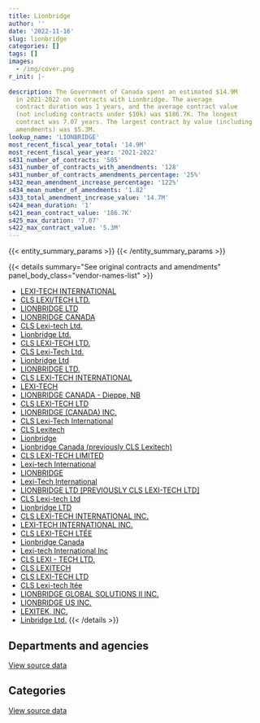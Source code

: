 ```yaml
---
title: Lionbridge
author: ''
date: '2022-11-16'
slug: lionbridge
categories: []
tags: []
images:
  - /img/cover.png
r_init: |-
  
description: The Government of Canada spent an estimated $14.9M
  in 2021-2022 on contracts with Lionbridge. The average
  contract duration was 1 years, and the average contract value
  (not including contracts under $10k) was $186.7K. The longest
  contract was 7.07 years. The largest contract by value (including
  amendments) was $5.3M.
lookup_name: 'LIONBRIDGE'
most_recent_fiscal_year_total: '14.9M'
most_recent_fiscal_year_year: '2021-2022'
s431_number_of_contracts: '505'
s431_number_of_contracts_with_amendments: '128'
s431_number_of_contracts_amendments_percentage: '25%'
s432_mean_amendment_increase_percentage: '122%'
s434_mean_number_of_amendments: '1.82'
s433_total_amendment_increase_value: '14.7M'
s424_mean_duration: '1'
s421_mean_contract_value: '186.7K'
s425_max_duration: '7.07'
s422_max_contract_value: '5.3M'
---
```


<script src="/rmarkdown-libs/htmlwidgets/htmlwidgets.js"></script>
<link href="/rmarkdown-libs/datatables-css/datatables-crosstalk.css" rel="stylesheet" />
<script src="/rmarkdown-libs/datatables-binding/datatables.js"></script>
<script src="/rmarkdown-libs/jquery/jquery-3.6.0.min.js"></script>
<link href="/rmarkdown-libs/dt-core-bootstrap/css/dataTables.bootstrap.min.css" rel="stylesheet" />
<link href="/rmarkdown-libs/dt-core-bootstrap/css/dataTables.bootstrap.extra.css" rel="stylesheet" />
<script src="/rmarkdown-libs/dt-core-bootstrap/js/jquery.dataTables.min.js"></script>
<script src="/rmarkdown-libs/dt-core-bootstrap/js/dataTables.bootstrap.min.js"></script>
<link href="/rmarkdown-libs/crosstalk/css/crosstalk.min.css" rel="stylesheet" />
<script src="/rmarkdown-libs/crosstalk/js/crosstalk.min.js"></script>
<script src="/rmarkdown-libs/htmlwidgets/htmlwidgets.js"></script>
<link href="/rmarkdown-libs/datatables-css/datatables-crosstalk.css" rel="stylesheet" />
<script src="/rmarkdown-libs/datatables-binding/datatables.js"></script>
<script src="/rmarkdown-libs/jquery/jquery-3.6.0.min.js"></script>
<link href="/rmarkdown-libs/dt-core-bootstrap/css/dataTables.bootstrap.min.css" rel="stylesheet" />
<link href="/rmarkdown-libs/dt-core-bootstrap/css/dataTables.bootstrap.extra.css" rel="stylesheet" />
<script src="/rmarkdown-libs/dt-core-bootstrap/js/jquery.dataTables.min.js"></script>
<script src="/rmarkdown-libs/dt-core-bootstrap/js/dataTables.bootstrap.min.js"></script>
<link href="/rmarkdown-libs/crosstalk/css/crosstalk.min.css" rel="stylesheet" />
<script src="/rmarkdown-libs/crosstalk/js/crosstalk.min.js"></script>

{{< entity_summary_params >}}
{{< /entity_summary_params >}}

{{< details summary="See original contracts and amendments" panel_body_class="vendor-names-list" >}}
- [LEXI-TECH INTERNATIONAL](https://search.open.canada.ca/en/ct/?sort=contract_value_f%20desc&page=1&search_text=%22LEXI-TECH%20INTERNATIONAL%22)
- [CLS LEXI/TECH LTD.](https://search.open.canada.ca/en/ct/?sort=contract_value_f%20desc&page=1&search_text=%22CLS%20LEXI%2fTECH%20LTD.%22)
- [LIONBRIDGE LTD](https://search.open.canada.ca/en/ct/?sort=contract_value_f%20desc&page=1&search_text=%22LIONBRIDGE%20LTD%22)
- [LIONBRIDGE CANADA](https://search.open.canada.ca/en/ct/?sort=contract_value_f%20desc&page=1&search_text=%22LIONBRIDGE%20CANADA%22)
- [CLS Lexi-tech Ltd.](https://search.open.canada.ca/en/ct/?sort=contract_value_f%20desc&page=1&search_text=%22CLS%20Lexi-tech%20Ltd.%22)
- [Lionbridge Ltd.](https://search.open.canada.ca/en/ct/?sort=contract_value_f%20desc&page=1&search_text=%22Lionbridge%20Ltd.%22)
- [CLS LEXI-TECH LTD.](https://search.open.canada.ca/en/ct/?sort=contract_value_f%20desc&page=1&search_text=%22CLS%20LEXI-TECH%20LTD.%22)
- [CLS Lexi-Tech Ltd.](https://search.open.canada.ca/en/ct/?sort=contract_value_f%20desc&page=1&search_text=%22CLS%20Lexi-Tech%20Ltd.%22)
- [Lionbridge Ltd](https://search.open.canada.ca/en/ct/?sort=contract_value_f%20desc&page=1&search_text=%22Lionbridge%20Ltd%22)
- [LIONBRIDGE LTD.](https://search.open.canada.ca/en/ct/?sort=contract_value_f%20desc&page=1&search_text=%22LIONBRIDGE%20LTD.%22)
- [CLS LEXI-TECH INTERNATIONAL](https://search.open.canada.ca/en/ct/?sort=contract_value_f%20desc&page=1&search_text=%22CLS%20LEXI-TECH%20INTERNATIONAL%22)
- [LEXI-TECH](https://search.open.canada.ca/en/ct/?sort=contract_value_f%20desc&page=1&search_text=%22LEXI-TECH%22)
- [LIONBRIDGE CANADA - Dieppe, NB](https://search.open.canada.ca/en/ct/?sort=contract_value_f%20desc&page=1&search_text=%22LIONBRIDGE%20CANADA%20-%20Dieppe%2c%20NB%22)
- [CLS LEXI-TECH LTD](https://search.open.canada.ca/en/ct/?sort=contract_value_f%20desc&page=1&search_text=%22CLS%20LEXI-TECH%20LTD%22)
- [LIONBRIDGE (CANADA) INC.](https://search.open.canada.ca/en/ct/?sort=contract_value_f%20desc&page=1&search_text=%22LIONBRIDGE%20%28CANADA%29%20INC.%22)
- [CLS Lexi-Tech International](https://search.open.canada.ca/en/ct/?sort=contract_value_f%20desc&page=1&search_text=%22CLS%20Lexi-Tech%20International%22)
- [CLS Lexitech](https://search.open.canada.ca/en/ct/?sort=contract_value_f%20desc&page=1&search_text=%22CLS%20Lexitech%22)
- [Lionbridge](https://search.open.canada.ca/en/ct/?sort=contract_value_f%20desc&page=1&search_text=%22Lionbridge%22)
- [Lionbridge Canada (previously CLS Lexitech)](https://search.open.canada.ca/en/ct/?sort=contract_value_f%20desc&page=1&search_text=%22Lionbridge%20Canada%20%28previously%20CLS%20Lexitech%29%22)
- [CLS LEXI-TECH LIMITED](https://search.open.canada.ca/en/ct/?sort=contract_value_f%20desc&page=1&search_text=%22CLS%20LEXI-TECH%20LIMITED%22)
- [Lexi-tech International](https://search.open.canada.ca/en/ct/?sort=contract_value_f%20desc&page=1&search_text=%22Lexi-tech%20International%22)
- [LIONBRIDGE](https://search.open.canada.ca/en/ct/?sort=contract_value_f%20desc&page=1&search_text=%22LIONBRIDGE%22)
- [Lexi-Tech International](https://search.open.canada.ca/en/ct/?sort=contract_value_f%20desc&page=1&search_text=%22Lexi-Tech%20International%22)
- [LIONBRIDGE LTD \[PREVIOUSLY CLS LEXI-TECH LTD\]](https://search.open.canada.ca/en/ct/?sort=contract_value_f%20desc&page=1&search_text=%22LIONBRIDGE%20LTD%20%5bPREVIOUSLY%20CLS%20LEXI-TECH%20LTD%5d%22)
- [CLS Lexi-tech Ltd](https://search.open.canada.ca/en/ct/?sort=contract_value_f%20desc&page=1&search_text=%22CLS%20Lexi-tech%20Ltd%22)
- [Lionbridge LTD](https://search.open.canada.ca/en/ct/?sort=contract_value_f%20desc&page=1&search_text=%22Lionbridge%20LTD%22)
- [CLS LEXI-TECH INTERNATIONAL INC.](https://search.open.canada.ca/en/ct/?sort=contract_value_f%20desc&page=1&search_text=%22CLS%20LEXI-TECH%20INTERNATIONAL%20INC.%22)
- [LEXI-TECH INTERNATIONAL INC.](https://search.open.canada.ca/en/ct/?sort=contract_value_f%20desc&page=1&search_text=%22LEXI-TECH%20INTERNATIONAL%20INC.%22)
- [CLS LEXI-TECH LTÉE](https://search.open.canada.ca/en/ct/?sort=contract_value_f%20desc&page=1&search_text=%22CLS%20LEXI-TECH%20LT%c3%89E%22)
- [Lionbridge Canada](https://search.open.canada.ca/en/ct/?sort=contract_value_f%20desc&page=1&search_text=%22Lionbridge%20Canada%22)
- [Lexi-tech International Inc](https://search.open.canada.ca/en/ct/?sort=contract_value_f%20desc&page=1&search_text=%22Lexi-tech%20International%20Inc%22)
- [CLS LEXI - TECH LTD.](https://search.open.canada.ca/en/ct/?sort=contract_value_f%20desc&page=1&search_text=%22CLS%20LEXI%20-%20TECH%20LTD.%22)
- [CLS LEXITECH](https://search.open.canada.ca/en/ct/?sort=contract_value_f%20desc&page=1&search_text=%22CLS%20LEXITECH%22)
- [CLS LEXI-TECH LTD](https://search.open.canada.ca/en/ct/?sort=contract_value_f%20desc&page=1&search_text=%22CLS%20LEXI-TECH%20%20LTD%22)
- [CLS Lexi-tech ltée](https://search.open.canada.ca/en/ct/?sort=contract_value_f%20desc&page=1&search_text=%22CLS%20Lexi-tech%20lt%c3%a9e%22)
- [LIONBRIDGE GLOBAL SOLUTIONS II INC.](https://search.open.canada.ca/en/ct/?sort=contract_value_f%20desc&page=1&search_text=%22LIONBRIDGE%20GLOBAL%20SOLUTIONS%20II%20INC.%22)
- [LIONBRIDGE US INC.](https://search.open.canada.ca/en/ct/?sort=contract_value_f%20desc&page=1&search_text=%22LIONBRIDGE%20US%20INC.%22)
- [LEXITEK, INC.](https://search.open.canada.ca/en/ct/?sort=contract_value_f%20desc&page=1&search_text=%22LEXITEK%2c%20INC.%22)
- [Linbridge Ltd.](https://search.open.canada.ca/en/ct/?sort=contract_value_f%20desc&page=1&search_text=%22Linbridge%20Ltd.%22)
{{< /details >}}

## Departments and agencies

<div id="htmlwidget-1" style="width:100%;height:auto;" class="datatables html-widget"></div>
<script type="application/json" data-for="htmlwidget-1">{"x":{"style":"bootstrap","filter":"none","vertical":false,"data":[["<a href=\"/departments/aandc-aadnc/\">Crown-Indigenous Relations and Northern Affairs Canada<\/a>","<a href=\"/departments/acoa-apeca/\">Atlantic Canada Opportunities Agency<\/a>","<a href=\"/departments/cas-satj/\">Courts Administration Service<\/a>","<a href=\"/departments/ced-dec/\">Canada Economic Development for Quebec Regions<\/a>","<a href=\"/departments/cer-rec/\">Canada Energy Regulator<\/a>","<a href=\"/departments/cfia-acia/\">Canadian Food Inspection Agency<\/a>","<a href=\"/departments/cihr-irsc/\">Canadian Institutes of Health Research<\/a>","<a href=\"/departments/cra-arc/\">Canada Revenue Agency<\/a>","<a href=\"/departments/crtc/\">Canadian Radio-television and Telecommunications Commission<\/a>","<a href=\"/departments/csc-scc/\">Correctional Service of Canada<\/a>","<a href=\"/departments/dfatd-maecd/\">Global Affairs Canada<\/a>","<a href=\"/departments/dfo-mpo/\">Fisheries and Oceans Canada<\/a>","<a href=\"/departments/ec/\">Environment and Climate Change Canada<\/a>","<a href=\"/departments/esdc-edsc/\">Employment and Social Development Canada<\/a>","<a href=\"/departments/hc-sc/\">Health Canada<\/a>","<a href=\"/departments/iaac-aeic/\">Impact Assessment Agency of Canada<\/a>","<a href=\"/departments/ic/\">Innovation, Science and Economic Development Canada<\/a>","<a href=\"/departments/isc-sac/\">Indigenous Services Canada<\/a>","<a href=\"/departments/nrc-cnrc/\">National Research Council Canada<\/a>","<a href=\"/departments/nrcan-rncan/\">Natural Resources Canada<\/a>","<a href=\"/departments/opc-cpvp/\">Office of the Privacy Commissioner of Canada<\/a>","<a href=\"/departments/pc/\">Parks Canada<\/a>","<a href=\"/departments/pch/\">Canadian Heritage<\/a>","<a href=\"/departments/pco-bcp/\">Privy Council Office<\/a>","<a href=\"/departments/phac-aspc/\">Public Health Agency of Canada<\/a>","<a href=\"/departments/pwgsc-tpsgc/\">Public Services and Procurement Canada<\/a>","<a href=\"/departments/statcan/\">Statistics Canada<\/a>","<a href=\"/departments/tc/\">Transport Canada<\/a>","<a href=\"/departments/tsb-bst/\">Transportation Safety Board of Canada<\/a>","<a href=\"/departments/vac-acc/\">Veterans Affairs Canada<\/a>","<a href=\"/departments/wage/\">Department for Women and Gender Equality<\/a>","<a href=\"/departments/wd-deo/\">Western Economic Diversification Canada<\/a>"],[38624.34,0,400000,11354.01,148468.55,139871.81,91259,89177.32,304659.36,56305.17,null,172673.37,218313.16,21811.12,269057.29,28250,null,38624.34,0,null,99892,null,12735.6,25973.71,301603.56,6208278.66,null,562315.98,28717.52,null,null,49720],[38730.16,0,1200000,null,186486.84,162107.59,90400,177575.29,502785.77,91820.18,12271.35,null,315908.52,93676.45,286363.41,177410,null,38730.16,10031.55,null,null,null,21229.83,26044.87,103411.6,10378907.07,1127000,null,28796.2,null,16000,39550],[null,3375.8,1200000,null,79452.78,101146.93,0,4991.47,272912.54,28237.54,null,null,308530.17,17089.4,549993.4,11300,115007.19,7732.14,17392.57,null,39999.8,150730.86,8436.22,19787.22,449270.28,9261991.41,null,257241.33,2911.09,null,110489.9,null],[null,56624.17,800000,null,13968.85,177309.15,null,4991.47,329446.27,336289.71,39778.29,null,337104.97,17287.45,698810.89,93867.36,459594.76,147093.62,6693.36,0,null,304307.44,8529.02,39782.02,636171.26,9828801.65,null,387034.64,null,36000,101746.35,null]],"container":"<table class=\"table table-striped table-hover row-border order-column display\">\n  <thead>\n    <tr>\n      <th>Department<\/th>\n      <th>2018-2019<\/th>\n      <th>2019-2020<\/th>\n      <th>2020-2021<\/th>\n      <th>2021-2022<\/th>\n    <\/tr>\n  <\/thead>\n<\/table>","options":{"order":[[4,"desc"]],"pageLength":10,"autoWidth":true,"columnDefs":[{"targets":1,"render":"function(data, type, row, meta) {\n    return type !== 'display' ? data : DTWidget.formatCurrency(data, \"$\", 2, 3, \",\", \".\", true, null);\n  }"},{"targets":2,"render":"function(data, type, row, meta) {\n    return type !== 'display' ? data : DTWidget.formatCurrency(data, \"$\", 2, 3, \",\", \".\", true, null);\n  }"},{"targets":3,"render":"function(data, type, row, meta) {\n    return type !== 'display' ? data : DTWidget.formatCurrency(data, \"$\", 2, 3, \",\", \".\", true, null);\n  }"},{"targets":4,"render":"function(data, type, row, meta) {\n    return type !== 'display' ? data : DTWidget.formatCurrency(data, \"$\", 2, 3, \",\", \".\", true, null);\n  }"},{"width":"16%","targets":[1,2,3,4]},{"className":"dt-right","targets":[1,2,3,4]}],"orderClasses":false}},"evals":["options.columnDefs.0.render","options.columnDefs.1.render","options.columnDefs.2.render","options.columnDefs.3.render"],"jsHooks":[]}</script>
<p class="text-right">
<a href="https://github.com/GoC-Spending/contracts-data/tree/main/data/out/vendors/lionbridge/summary_by_fiscal_year_by_department.csv" class="source-data-link btn btn-link">View source data</a>
</p>

## Categories

<div id="htmlwidget-2" style="width:100%;height:auto;" class="datatables html-widget"></div>
<script type="application/json" data-for="htmlwidget-2">{"x":{"style":"bootstrap","filter":"none","vertical":false,"data":[["<a href=\"/categories/other/\">(Other)<\/a>","<a href=\"/categories/facilities_and_construction/\">Facilities and construction<\/a>","<a href=\"/categories/professional_services/\">Professional services<\/a>","<a href=\"/categories/information_technology/\">Information technology<\/a>"],[11354.01,null,9285534.33,20797.54],[null,null,15125236.83,null],[null,3783.21,13014236.82,null],[null,6693.36,14854539.35,null]],"container":"<table class=\"table table-striped table-hover row-border order-column display\">\n  <thead>\n    <tr>\n      <th>Category<\/th>\n      <th>2018-2019<\/th>\n      <th>2019-2020<\/th>\n      <th>2020-2021<\/th>\n      <th>2021-2022<\/th>\n    <\/tr>\n  <\/thead>\n<\/table>","options":{"order":[[4,"desc"]],"dom":"t","pageLength":30,"autoWidth":true,"columnDefs":[{"targets":1,"render":"function(data, type, row, meta) {\n    return type !== 'display' ? data : DTWidget.formatCurrency(data, \"$\", 2, 3, \",\", \".\", true, null);\n  }"},{"targets":2,"render":"function(data, type, row, meta) {\n    return type !== 'display' ? data : DTWidget.formatCurrency(data, \"$\", 2, 3, \",\", \".\", true, null);\n  }"},{"targets":3,"render":"function(data, type, row, meta) {\n    return type !== 'display' ? data : DTWidget.formatCurrency(data, \"$\", 2, 3, \",\", \".\", true, null);\n  }"},{"targets":4,"render":"function(data, type, row, meta) {\n    return type !== 'display' ? data : DTWidget.formatCurrency(data, \"$\", 2, 3, \",\", \".\", true, null);\n  }"},{"width":"16%","targets":[1,2,3,4]},{"className":"dt-right","targets":[1,2,3,4]}],"orderClasses":false,"lengthMenu":[10,25,30,50,100]}},"evals":["options.columnDefs.0.render","options.columnDefs.1.render","options.columnDefs.2.render","options.columnDefs.3.render"],"jsHooks":[]}</script>
<p class="text-right">
<a href="https://github.com/GoC-Spending/contracts-data/tree/main/data/out/vendors/lionbridge/summary_by_fiscal_year_by_category.csv" class="source-data-link btn btn-link">View source data</a>
</p>
